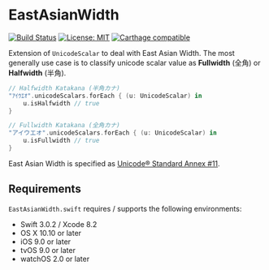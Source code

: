 # EastAsianWidth


[![Build Status](https://travis-ci.org/ukitaka/EastAsianWidth.swift.svg?branch=master)](https://travis-ci.org/ukitaka/EastAsianWidth.swift)
[![License: MIT](https://img.shields.io/badge/License-MIT-yellow.svg)](https://opensource.org/licenses/MIT)
[![Carthage compatible](https://img.shields.io/badge/Carthage-compatible-4BC51D.svg?style=flat)](https://github.com/Carthage/Carthage)


Extension of `UnicodeScalar` to deal with East Asian Width.
The most generally use case is to classify unicode scalar value as **Fullwidth** (全角) or **Halfwidth** (半角).

```swift
// Halfwidth Katakana (半角カナ)
"ｱｲｳｴｵ".unicodeScalars.forEach { (u: UnicodeScalar) in
    u.isHalfwidth // true
}

// Fullwidth Katakana (全角カナ)
"アイウエオ".unicodeScalars.forEach { (u: UnicodeScalar) in
    u.isFullwidth // true
}
```

East Asian Width is specified as [Unicode® Standard Annex #11](http://www.unicode.org/unicode/reports/tr11/).

## Requirements

`EastAsianWidth.swift` requires / supports the following environments:

+ Swift 3.0.2 / Xcode 8.2
+ OS X 10.10 or later
+ iOS 9.0 or later
+ tvOS 9.0 or later
+ watchOS 2.0 or later


